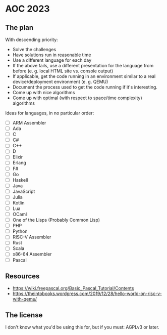 # AOC 2023
## The plan
With descending priority:
- Solve the challenges
- Have solutions run in reasonable time
- Use a different language for each day
- If the above fails, use a different presentation for the language from before (e. g. local HTML site vs. console output)
- If applicable, get the code running in an environment similar to a real device/deployment environment (e. g. QEMU)
- Document the process used to get the code running if it's interesting.
- Come up with nice algorithms
- Come up with optimal (with respect to space/time complexity) algorithms

Ideas for languages, in no particular order:
- [ ] ARM Assembler
- [ ] Ada
- [ ] C
- [ ] C#
- [ ] C++
- [ ] D
- [ ] Elixir
- [ ] Erlang
- [ ] F#
- [ ] Go
- [ ] Haskell
- [ ] Java
- [ ] JavaScript
- [ ] Julia
- [ ] Kotlin
- [ ] Lua
- [ ] OCaml
- [ ] One of the Lisps (Probably Common Lisp)
- [ ] PHP
- [ ] Python
- [ ] RISC-V Assembler
- [ ] Rust
- [ ] Scala
- [ ] x86-64 Assembler
- [ ] Pascal

## Resources
- https://wiki.freepascal.org/Basic_Pascal_Tutorial/Contents
- https://theintobooks.wordpress.com/2019/12/28/hello-world-on-risc-v-with-qemu/
## The license
I don't know what you'd be using this for, but if you must: AGPLv3 or later.
